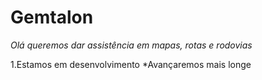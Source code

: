 # Gemtalon
*Olá queremos dar assistência em mapas, rotas e rodovias*

1.Estamos em desenvolvimento
*Avançaremos mais longe

